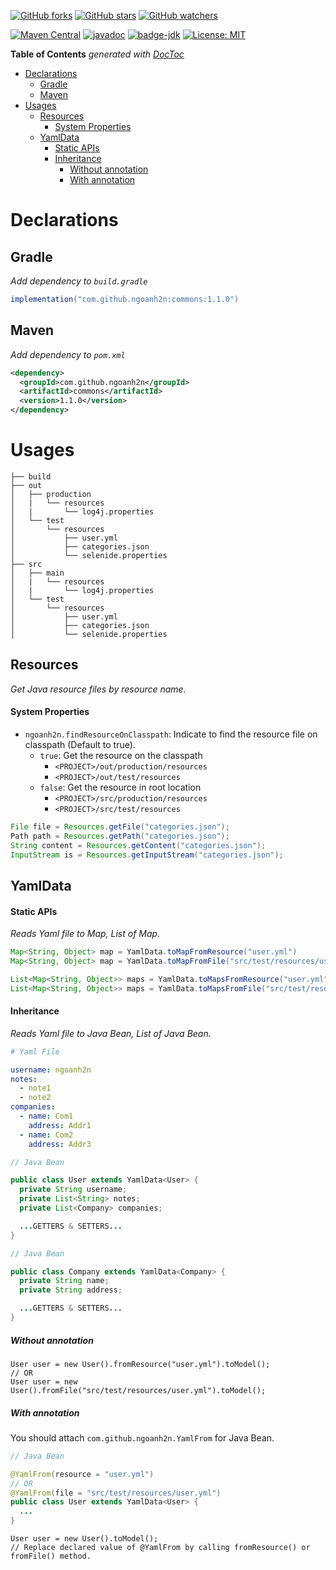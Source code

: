 [![GitHub forks](https://img.shields.io/github/forks/ngoanh2n/commons.svg?style=social&label=Fork&maxAge=2592000)](https://github.com/ngoanh2n/commons/network/members/)
[![GitHub stars](https://img.shields.io/github/stars/ngoanh2n/commons.svg?style=social&label=Star&maxAge=2592000)](https://github.com/ngoanh2n/commons/stargazers/)
[![GitHub watchers](https://img.shields.io/github/watchers/ngoanh2n/commons.svg?style=social&label=Watch&maxAge=2592000)](https://github.com/ngoanh2n/commons/watchers/)

[![Maven Central](https://maven-badges.herokuapp.com/maven-central/com.github.ngoanh2n/commons/badge.svg)](https://maven-badges.herokuapp.com/maven-central/com.github.ngoanh2n/commons)
[![javadoc](https://javadoc.io/badge2/com.github.ngoanh2n/commons/javadoc.svg)](https://javadoc.io/doc/com.github.ngoanh2n/commons)
[![badge-jdk](https://img.shields.io/badge/jdk-11-blue.svg)](http://www.oracle.com/technetwork/java/javase/downloads/index.html)
[![License: MIT](https://img.shields.io/badge/License-MIT-blueviolet.svg)](https://opensource.org/licenses/MIT)

<!-- START doctoc generated TOC please keep comment here to allow auto update -->
<!-- DON'T EDIT THIS SECTION, INSTEAD RE-RUN doctoc TO UPDATE -->
**Table of Contents**  *generated with [DocToc](https://github.com/thlorenz/doctoc)*

- [Declarations](#declarations)
  - [Gradle](#gradle)
  - [Maven](#maven)
- [Usages](#usages)
  - [Resources](#resources)
      - [System Properties](#system-properties)
  - [YamlData](#yamldata)
      - [Static APIs](#static-apis)
      - [Inheritance](#inheritance)
        - [Without annotation](#without-annotation)
        - [With annotation](#with-annotation)

<!-- END doctoc generated TOC please keep comment here to allow auto update -->

# Declarations
## Gradle
_Add dependency to `build.gradle`_
```gradle
implementation("com.github.ngoanh2n:commons:1.1.0")
```

## Maven
_Add dependency to `pom.xml`_
```xml
<dependency>
  <groupId>com.github.ngoanh2n</groupId>
  <artifactId>commons</artifactId>
  <version>1.1.0</version>
</dependency>
```

# Usages
```
├── build
├── out
│   ├── production
│   |   └── resources
│   |       └── log4j.properties
│   └── test
│       └── resources
│           ├── user.yml
│           ├── categories.json
│           └── selenide.properties
├── src
│   ├── main
│   |   └── resources
│   |       └── log4j.properties
│   └── test
│       └── resources
│           ├── user.yml
│           ├── categories.json
│           └── selenide.properties
```

## Resources
_Get Java resource files by resource name._

#### System Properties
- `ngoanh2n.findResourceOnClasspath`: Indicate to find the resource file on classpath (Default to true).
  + `true`: Get the resource on the classpath
    + `<PROJECT>/out/production/resources`
    + `<PROJECT>/out/test/resources`
  + `false`: Get the resource in root location
    + `<PROJECT>/src/production/resources`
    + `<PROJECT>/src/test/resources`

```java
File file = Resources.getFile("categories.json");
Path path = Resources.getPath("categories.json");
String content = Resources.getContent("categories.json");
InputStream is = Resources.getInputStream("categories.json");
```

## YamlData
#### Static APIs
_Reads Yaml file to Map, List of Map._
```java
Map<String, Object> map = YamlData.toMapFromResource("user.yml")
Map<String, Object> map = YamlData.toMapFromFile("src/test/resources/user.yml")

List<Map<String, Object>> maps = YamlData.toMapsFromResource("user.yml")
List<Map<String, Object>> maps = YamlData.toMapsFromFile("src/test/resources/user.yml")
```

#### Inheritance
_Reads Yaml file to Java Bean, List of Java Bean._

```yml
# Yaml File

username: ngoanh2n
notes:
  - note1
  - note2
companies:
  - name: Com1
    address: Addr1
  - name: Com2
    address: Addr3
```

```java
// Java Bean

public class User extends YamlData<User> {
  private String username;
  private List<String> notes;
  private List<Company> companies;

  ...GETTERS & SETTERS...
}
```

```java
// Java Bean

public class Company extends YamlData<Company> {
  private String name;
  private String address;

  ...GETTERS & SETTERS...
}
```

##### Without annotation
```
User user = new User().fromResource("user.yml").toModel();
// OR
User user = new User().fromFile("src/test/resources/user.yml").toModel();
```

##### With annotation
You should attach `com.github.ngoanh2n.YamlFrom` for Java Bean.

```java
// Java Bean

@YamlFrom(resource = "user.yml")
// OR
@YamlFrom(file = "src/test/resources/user.yml")
public class User extends YamlData<User> {
  ...
}
```
```
User user = new User().toModel();
// Replace declared value of @YamlFrom by calling fromResource() or fromFile() method.
```
